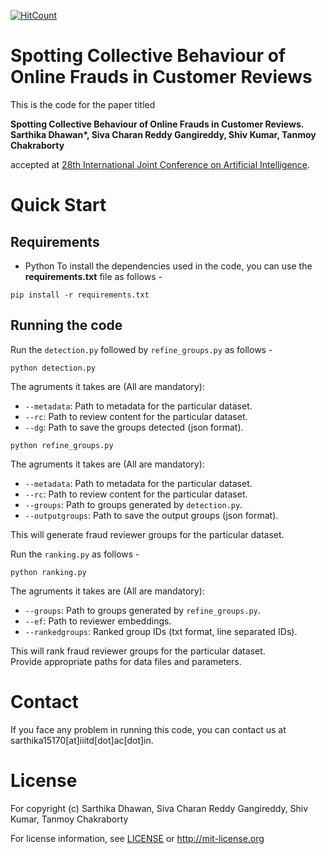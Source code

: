 [![HitCount](http://hits.dwyl.io/LCS2-IIITD/DeFrauder.svg)](http://hits.dwyl.io/LCS2-IIITD/DeFrauder)
# Spotting Collective Behaviour of Online Frauds in Customer Reviews

This is the code for the paper titled

**Spotting Collective Behaviour of Online Frauds in Customer Reviews. Sarthika Dhawan\*, Siva Charan Reddy Gangireddy, Shiv Kumar, Tanmoy Chakraborty**

accepted at [28th International Joint Conference on Artificial Intelligence](https://ijcai19.org/). 

# Quick Start

## Requirements

* Python
To install the dependencies used in the code, you can use the __requirements.txt__ file as follows -

```
pip install -r requirements.txt
```

## Running the code

Run the ```detection.py``` followed by ```refine_groups.py``` as follows - 

```
python detection.py
```

The agruments it takes are (All are mandatory):
   - ```--metadata```: Path to metadata for the particular dataset.
   - ```--rc```: Path to review content for the particular dataset. 
   - ```--dg```: Path to save the groups detected (json format). 
```
python refine_groups.py
```  

The agruments it takes are (All are mandatory):
   - ```--metadata```: Path to metadata for the particular dataset.
   - ```--rc```: Path to review content for the particular dataset. 
   - ```--groups```: Path to groups generated by ```detection.py```.
   - ```--outputgroups```: Path to save the output groups (json format).

This will generate fraud reviewer groups for the particular dataset.

Run the ```ranking.py``` as follows - 

```
python ranking.py
```
The agruments it takes are (All are mandatory):
   - ```--groups```: Path to groups generated by ```refine_groups.py```.
   - ```--ef```: Path to reviewer embeddings.
   - ```--rankedgroups```: Ranked group IDs (txt format, line separated IDs). 
    
This will rank fraud reviewer groups for the particular dataset.<br>
Provide appropriate paths for data files and parameters.


# Contact

If you face any problem in running this code, you can contact us at sarthika15170\[at\]iiitd\[dot\]ac\[dot\]in.

# License

For copyright (c) Sarthika Dhawan, Siva Charan Reddy Gangireddy, Shiv Kumar, Tanmoy Chakraborty

For license information, see [LICENSE](LICENSE) or http://mit-license.org
